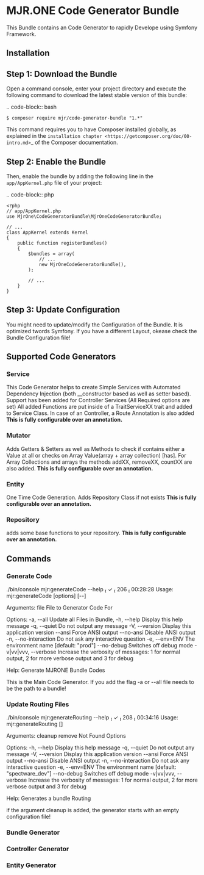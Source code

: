 # MJR.ONE Code Generator Bundle

This Bundle contains an Code Generator to rapidly Develope using Symfony Framework.

## Installation

Step 1: Download the Bundle
---------------------------

Open a command console, enter your project directory and execute the following command to download the latest stable version of this bundle:

.. code-block:: bash

    $ composer require mjr/code-generator-bundle "1.*"

This command requires you to have Composer installed globally, as explained in the `installation chapter <https://getcomposer.org/doc/00-intro.md>`_ of the Composer documentation.

Step 2: Enable the Bundle
-------------------------

Then, enable the bundle by adding the following line in the ``app/AppKernel.php`` file of your project:

.. code-block:: php

    <?php
    // app/AppKernel.php
    use MjrOne\CodeGeneratorBundle\MjrOneCodeGeneratorBundle;

    // ...
    class AppKernel extends Kernel
    {
        public function registerBundles()
        {
            $bundles = array(
                // ...
                new MjrOneCodeGeneratorBundle(),
            );

            // ...
        }
    }

Step 3: Update Configuration
-------------------------

You might need to update/modify the Configuration of the Bundle. It is optimized twords Symfony. If you have a different Layout, okease check the Bundle Configuration file!

## Supported Code Generators

### Service
This Code Generator helps to create Simple Services with Automated Dependency Injection (both __constructor based as well as setter based).
Support has been added for Controller Services (All Required options are set)
All added Functions are put inside of a TraitServiceXX trait and added to Service Class.
In case of an Controller, a Route Annotation is also added
**This is fully configurable over an annotation.**

### Mutator
Adds Getters & Setters as well as Methods to check if contains either a Value at all or checks on Array Value(array + array collection) [has].
For Array Collections and arrays the methods addXX, removeXX, countXX are also added.
**This is fully configurable over an annotation.**

### Entity

One Time Code Generation.
Adds Repository Class if not exists
**This is fully configurable over an annotation.**


### Repository
adds some base functions to your repository.
**This is fully configurable over an annotation.**

## Commands

### Generate Code
./bin/console mjr:generateCode --help                                                                                                                                                                                                                         ✓  206  00:28:28
Usage:
  mjr:generateCode [options] [--] <file>

Arguments:
  file                  File to Generator Code For

Options:
  -a, --all             Update all Files in Bundle,
  -h, --help            Display this help message
  -q, --quiet           Do not output any message
  -V, --version         Display this application version
      --ansi            Force ANSI output
      --no-ansi         Disable ANSI output
  -n, --no-interaction  Do not ask any interactive question
  -e, --env=ENV         The environment name [default: "prod"]
      --no-debug        Switches off debug mode
  -v|vv|vvv, --verbose  Increase the verbosity of messages: 1 for normal output, 2 for more verbose output and 3 for debug

Help:
Generate MJRONE Bundle Codes

This is the Main Code Generator.
If you add the flag -a or --all file needs to be the path to a bundle!

### Update Routing Files
./bin/console mjr:generateRouting --help                                                                                                                                                                                                                      ✓  208  00:34:16
Usage:
  mjr:generateRouting [<cleanup>]

Arguments:
  cleanup               remove Not Found Options

Options:
  -h, --help            Display this help message
  -q, --quiet           Do not output any message
  -V, --version         Display this application version
      --ansi            Force ANSI output
      --no-ansi         Disable ANSI output
  -n, --no-interaction  Do not ask any interactive question
  -e, --env=ENV         The environment name [default: "spectware_dev"]
      --no-debug        Switches off debug mode
  -v|vv|vvv, --verbose  Increase the verbosity of messages: 1 for normal output, 2 for more verbose output and 3 for debug

Help:
  Generates a bundle Routing

if the argument cleanup is added, the generator starts with an empty configuration file!


### Bundle Generator

### Controller Generator

### Entity Generator
